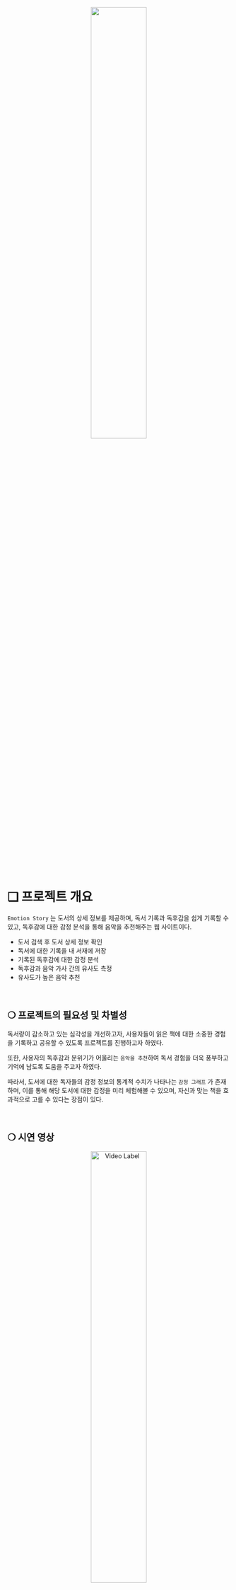 <p align="center"><img src="https://github.com/ITE-2023/BookReport/assets/73464584/471f5f08-e15e-4cdb-a393-a5abc1562f27" width="50%" height="50%"></p>

# ❏ 프로젝트 개요

`Emotion Story` 는 도서의 상세 정보를 제공하며, 독서 기록과 독후감을 쉽게 기록할 수 있고, 독후감에 대한 감정 분석을 통해 음악을 추천해주는 웹 사이트이다.

- 도서 검색 후 도서 상세 정보 확인
- 독서에 대한 기록을 내 서재에 저장
- 기록된 독후감에 대한 감정 분석
- 독후감과 음악 가사 간의 유사도 측정
- 유사도가 높은 음악 추천

<br>

## ❍ 프로젝트의 필요성 및 차별성

독서량이 감소하고 있는 심각성을 개선하고자, 사용자들이 읽은 책에 대한 소중한 경험을 기록하고 공유할 수 있도록 프로젝트를 진행하고자 하였다.

또한, 사용자의 독후감과 분위기가 어울리는 `음악을 추천`하여 독서 경험을 더욱 풍부하고 기억에 남도록 도움을 주고자 하였다.

따라서, 도서에 대한 독자들의 감정 정보의 통계적 수치가 나타나는 `감정 그래프` 가 존재하며, 이를 통해 해당 도서에 대한 감정을 미리 체험해볼 수 있으며, 자신과 맞는 책을 효과적으로 고를 수 있다는 장점이 있다.

<br>

## ❍ 시연 영상

<p align="center">
  <a href="https://youtu.be/7xnoZcg-UXM">
    <img src="http://img.youtube.com/vi/7xnoZcg-UXM/0.jpg" alt="Video Label" width="50%" height="50%">
  </a>
</p>

<br>

# ❏ 프로젝트 개발 환경

| 구분              | 개발 환경 | 상세 정보                                                                                                                        |
|-----------------| --- |------------------------------------------------------------------------------------------------------------------------------|
| 프론트엔드(Front-end) | ReactJs | - Node.js : 18.13.0 <br> - Npm : 8.19.3 <br> - React : 18.2 <br> - IDE : Visual Studio Code                                  |
| 백엔드(Back-end) | Spring Boot | - Java : 17.0.6 <br> - Project SDK : 17 <br> - Spring Boot : 3.0.5 <br> - Gradle : 7.6.1 <br> - IDE : Intellij IDEA 2022.2.3 |
|  | Flask | - Python : 3.7.16 <br> - Flask : 2.2.5 <br> - IDE : Pycharm 2023.2.2                                                              |
| DBMS | MariaDB | - MariaDB : 10.4.25                                                                                                          |

<br> 

## ❍ 개체 관계 모델(ERD)

<p align="center">
  <img src="https://github.com/ITE-2023/BookReport/assets/73464584/073a9f4b-298f-42b7-b679-25cd19814da0" alt="image">
</p>

<br>

# ❏ 프로젝트 흐름도 및 동작 과정

## ❍ 사용자 흐름도

<p align="center">
  <img src="https://github.com/ITE-2023/BookReport/assets/73464584/1a425a0b-f9aa-449b-bea9-6324a59c9570" alt="image">
</p>

<br>

## ❍ 주요 기능 동작 과정

<p align="center">
  <img src="https://github.com/ITE-2023/BookReport/assets/73464584/cf68d104-340a-4a9f-8117-13875883289f" alt="image">
</p>

<br>

1. 회원 가입 및 로그인
    - `Spring Security`와 JWT 활용

2. 도서 검색
    - `네이버 오픈 API` 활용
    - 도서 제목을 통한 검색
    - 도서의 상세 정보 확인 (도서 정보, 독후감 목록)
    - 도서 목록 페이징 처리

3. 내 서재 목록에 도서 추가
    - 내 서재에 추가, 수정, 삭제
    - 도서의 상태 입력 (읽은 책, 읽는 중인 책, 읽고 싶은 책)
    - 도서의 상태의 따른 상세 정보 입력
    - 내 서재 목록 페이징 처리

4. 독후감 작성
    - 독후감 추가, 수정

5. 음악 추천
    - `Melon` 크롤링을 통해 감정별 데이터 구성
    - `KOBERT`, 감정 분석 모델 추가 학습 진행
    - 모델을 통해 독후감 내용을 감정 분석 (행복, 분노, 슬픔, 놀람, 공포)
    - `OpenAI`, 감정 분석 결과에 해당하는 음악 가사 데이터와 유사도 측정
    - 유사도 높은 음악 추천 결과 도출

<br>

# ❏ 감정 분석 및 유사도 측정

## ❍ 감정 분석

SKT Brain에서 개발한 KOBERT를 기반으로 감정 분석을 위한 추가 학습 단계를 진행하였다.

1. AIHUB에서 제공하는 ‘감성 대화 말뭉치’라는 데이터 세트를 이용하여 전처리 작업을 진행
2. 준비된 데이터 세트를 이용하여 KOBERT에 대한 추가 학습(Fine-tuning) 진행

<p align="center">
  <img src="https://github.com/ITE-2023/BookReport/assets/73464584/19893417-253e-4433-adff-212caa438cd1" alt="image"  width="60%" height="60%">
</p>


해당 모델은 학습한 내용을 기반으로 독후감에 대한 감정 분석을 진행하여 결과를 도출한다.

분석된 감정 정보는 음악 추천 기능에 활용되게 되며, 사용자가 직접 작성한 수많은 문장은 다양한 감정 형태와 패턴을 지니고 있으므로, 학습에 활용한다면, 모델 성능이 향상될 것임을 기대해볼 수 있다.

<br>

## ❍ 유사도 측정

<p align="center">
  <img src="https://github.com/ITE-2023/BookReport/assets/73464584/b5458ee9-1f40-44c0-ab9c-07054a3eb289" alt="image"  width="60%" height="60%">
</p>

OpenAI는 Text String을 입력으로 받고 Embedding Vector를 출력으로 하는 Text Embedding Model을 제공한다.

텍스트 검색, 코드 검색, 문장 유사성에 있어서 기존 모델보다 우수한 모델인 ‘text-embedding-ada-002’를 사용하여 독후감과 음악 가사를 임베딩하였다.

코사인 유사도를 측정하기 위해 cosine_similarity() API를 제공하는 사이킷런(Sklearn)을 사용하였으며, 최종적으로 가장 유사도 값이 1에 가까운 결과를 도출하여 음악을 추천한다.

<br>

# ❏ API 명세

- 회원(Member) API

| HTTP Method | API | 설명 |
| --- | --- | --- |
| POST | /member/join | 회원 가입 |
| POST | /member/login | 로그인 |
| POST | /member/reissue | Access Token 재발행 |

- 도서(Book) API

| HTTP Method | API | 설명 |
| --- | --- | --- |
| POST | /book/create | 도서 추가 |
| PATCH | /book/update/{id} | 도서 정보 수정 |
| DELETE | /book/delete/{id} | 도서 삭제 |
| GET | /book/search?query={keyword} | 도서 목록 검색 |
| GET | /book/detail/{isbn} | 도서 상세 정보 검색 |

- 내 서재(MyBook) API

| HTTP Method | API | 설명 |
| --- | --- | --- |
| POST | /myBook/create | 내 서재에 도서 추가 |
| PATCH | /myBook/update/{id} | 추가된 도서 상태 정보 수정 |
| DELETE | /myBook/delete/{id} | 내 서재에 도서 삭제 |
| GET | /myBooks | 내 서재 목록 조회 |
| GET | /myBook/detail/{id} | 추가된 도서 상태 정보 단 건 조회 |
| GET | /myBook/check/{id} | 이미 추가된 도서인지 여부 확인 |

- 독후감(Report) API

| HTTP Method | API | 설명 |
| --- | --- | --- |
| POST | /report/create/{myBookId} | 독후감 등록 |
| PATCH | /report/update/{id} | 독후감 수정 |
| GET | /report/detail?myBook={myBookId} | 내 서재 속 독후감 조회 |
| GET | /report/detail/{id} | 독후감 단 건 조회 |
| GET | /reports/{isbn} | 책 별 독후감 목록 조회 |

- 감정(Emotion) API

| HTTP Method | API | 설명 |
| --- | --- | --- |
| GET | /emotion/{isbn} | 해당 도서의 감정 통계 조회 |
| POST | /emotion | 독후감 감정 분석(Flask) |

- 음악(Music) API

| HTTP Method | API | 설명 |
| --- | --- | --- |
| GET | /music/recommend/{id} | 독후감 별 추천 음악 조회 |
| GET | /music | 문서 유사도가 높은 음악 추천(Flask) |